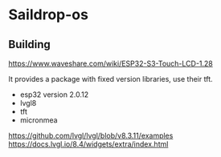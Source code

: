# Saildrop-os


## Building

https://www.waveshare.com/wiki/ESP32-S3-Touch-LCD-1.28

It provides a package with fixed version libraries, use their tft.

- esp32 version 2.0.12
- lvgl8
- tft
- micronmea

https://github.com/lvgl/lvgl/blob/v8.3.11/examples
https://docs.lvgl.io/8.4/widgets/extra/index.html